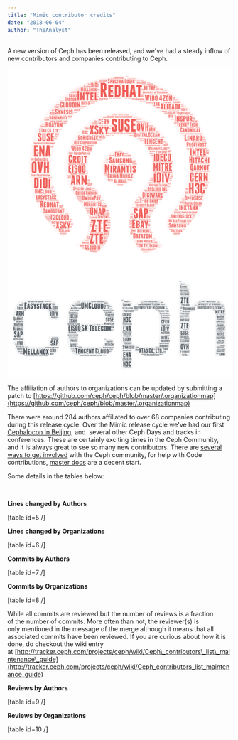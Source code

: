 ```yaml
---
title: "Mimic contributor credits"
date: "2018-06-04"
author: "TheAnalyst"
---
```


A new version of Ceph has been released, and we've had a steady inflow of new contributors and companies contributing to Ceph.

![](images/Word-Art.png)

The affiliation of authors to organizations can be updated by submitting a patch to [https://github.com/ceph/ceph/blob/master/.organizationmap](https://github.com/ceph/ceph/blob/master/.organizationmap)

There were around 284 authors affiliated to over 68 companies contributing during this release cycle. Over the Mimic release cycle we've had our first [Cephalocon in Beijing](https://ceph.com/community/cephalocon-apac-2018-report/), and  several other Ceph Days and tracks in conferences. These are certainly exciting times in the Ceph Community, and it is always great to see so many new contributors. There are [several ways to get involved](http://docs.ceph.com/docs/master/start/get-involved/) with the Ceph community, for help with Code contributions, [master docs](http://docs.ceph.com/docs/master/dev/) are a decent start.

Some details in the tables below:

 

**Lines changed by Authors**

\[table id=5 /\]

**Lines changed by Organizations**

\[table id=6 /\]

**Commits by Authors**

\[table id=7 /\]

**Commits by Organizations**

\[table id=8 /\]

While all commits are reviewed but the number of reviews is a fraction of the number of commits. More often than not, the reviewer(s) is only mentioned in the message of the merge although it means that all associated commits have been reviewed. If you are curious about how it is done, do checkout the wiki entry at [http://tracker.ceph.com/projects/ceph/wiki/Ceph\_contributors\_list\_maintenance\_guide](http://tracker.ceph.com/projects/ceph/wiki/Ceph_contributors_list_maintenance_guide)

**Reviews by Authors**

\[table id=9 /\]

**Reviews by Organizations**

\[table id=10 /\]
